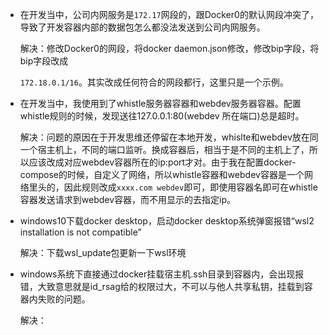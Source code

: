 - 在开发当中，公司内网服务是`172.17`网段的，跟Docker0的默认网段冲突了，导致了开发容器内部的数据包怎么都没法发送到公司内网服务。

  解决：修改Docker0的网段，将docker daemon.json修改，修改bip字段，将bip字段改成

  `172.18.0.1/16`。其实改成任何符合的网段都行，这里只是一个示例。

- 在开发当中，我使用到了whistle服务器容器和webdev服务器容器。配置whistle规则的时候，发现送往127.0.0.1:80(webdev 所在端口)总是超时。

  解决：问题的原因在于开发思维还停留在本地开发，whislte和webdev放在同一个宿主机上，不同的端口监听。换成容器后，相当于是不同的主机上了，所以应该改成对应webdev容器所在的ip:port才对。由于我在配置docker-compose的时候，自定义了网络，所以whistle容器和webdev容器是一个网络里头的，因此规则改成`xxxx.com webdev`即可，即使用容器名即可在whistle容器发送请求到webdev容器，而不用显示的去指定ip。

- windows10下载docker desktop，启动docker desktop系统弹窗报错“wsl2 installation is not compatible”

  解决：下载wsl_update包更新一下wsl环境

- windows系统下直接通过docker挂载宿主机.ssh目录到容器内，会出现报错，大致意思就是id_rsag给的权限过大，不可以与他人共享私钥，挂载到容器内失败的问题。

  解决：